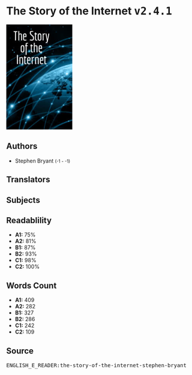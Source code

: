 # The Story of the Internet <kbd>v2.4.1</kbd>

![](./cover.medium.jpg "")

## Authors


 - Stephen Bryant <small>(-1 - -1)</small>

## Translators



## Subjects



## Readablility


 - **A1:** 75%
 - **A2:** 81%
 - **B1:** 87%
 - **B2:** 93%
 - **C1:** 98%
 - **C2:** 100%

## Words Count


 - **A1:** 409
 - **A2:** 282
 - **B1:** 327
 - **B2:** 286
 - **C1:** 242
 - **C2:** 109

## Source


<kbd>ENGLISH_E_READER:the-story-of-the-internet-stephen-bryant</kbd>
